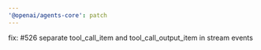 ```yaml
---
'@openai/agents-core': patch
---
```


fix: #526 separate tool_call_item and tool_call_output_item in stream events
